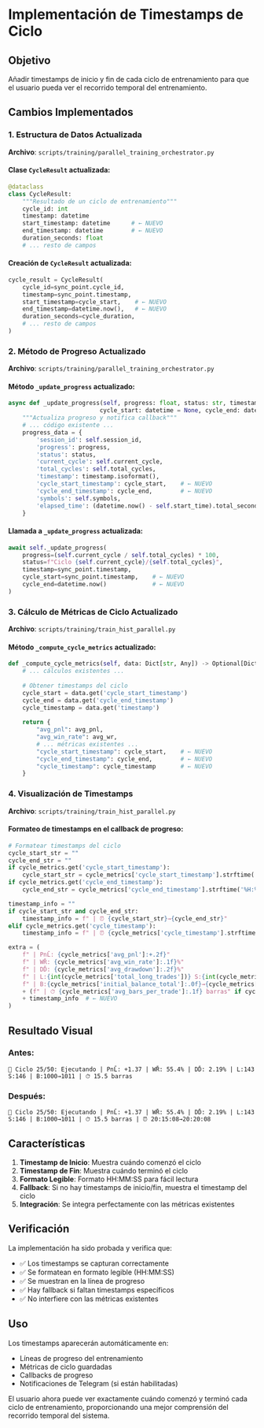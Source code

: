 # Implementación de Timestamps de Ciclo

## Objetivo

Añadir timestamps de inicio y fin de cada ciclo de entrenamiento para que el usuario pueda ver el recorrido temporal del entrenamiento.

## Cambios Implementados

### 1. Estructura de Datos Actualizada

**Archivo**: `scripts/training/parallel_training_orchestrator.py`

#### Clase `CycleResult` actualizada:
```python
@dataclass
class CycleResult:
    """Resultado de un ciclo de entrenamiento"""
    cycle_id: int
    timestamp: datetime
    start_timestamp: datetime      # ← NUEVO
    end_timestamp: datetime        # ← NUEVO
    duration_seconds: float
    # ... resto de campos
```

#### Creación de `CycleResult` actualizada:
```python
cycle_result = CycleResult(
    cycle_id=sync_point.cycle_id,
    timestamp=sync_point.timestamp,
    start_timestamp=cycle_start,    # ← NUEVO
    end_timestamp=datetime.now(),   # ← NUEVO
    duration_seconds=cycle_duration,
    # ... resto de campos
)
```

### 2. Método de Progreso Actualizado

**Archivo**: `scripts/training/parallel_training_orchestrator.py`

#### Método `_update_progress` actualizado:
```python
async def _update_progress(self, progress: float, status: str, timestamp: datetime, 
                          cycle_start: datetime = None, cycle_end: datetime = None):
    """Actualiza progreso y notifica callback"""
    # ... código existente ...
    progress_data = {
        'session_id': self.session_id,
        'progress': progress,
        'status': status,
        'current_cycle': self.current_cycle,
        'total_cycles': self.total_cycles,
        'timestamp': timestamp.isoformat(),
        'cycle_start_timestamp': cycle_start,    # ← NUEVO
        'cycle_end_timestamp': cycle_end,        # ← NUEVO
        'symbols': self.symbols,
        'elapsed_time': (datetime.now() - self.start_time).total_seconds() if self.start_time else 0
    }
```

#### Llamada a `_update_progress` actualizada:
```python
await self._update_progress(
    progress=(self.current_cycle / self.total_cycles) * 100,
    status=f"Ciclo {self.current_cycle}/{self.total_cycles}",
    timestamp=sync_point.timestamp,
    cycle_start=sync_point.timestamp,    # ← NUEVO
    cycle_end=datetime.now()             # ← NUEVO
)
```

### 3. Cálculo de Métricas de Ciclo Actualizado

**Archivo**: `scripts/training/train_hist_parallel.py`

#### Método `_compute_cycle_metrics` actualizado:
```python
def _compute_cycle_metrics(self, data: Dict[str, Any]) -> Optional[Dict[str, Any]]:
    # ... cálculos existentes ...
    
    # Obtener timestamps del ciclo
    cycle_start = data.get('cycle_start_timestamp')
    cycle_end = data.get('cycle_end_timestamp')
    cycle_timestamp = data.get('timestamp')
    
    return {
        "avg_pnl": avg_pnl,
        "avg_win_rate": avg_wr,
        # ... métricas existentes ...
        "cycle_start_timestamp": cycle_start,    # ← NUEVO
        "cycle_end_timestamp": cycle_end,        # ← NUEVO
        "cycle_timestamp": cycle_timestamp       # ← NUEVO
    }
```

### 4. Visualización de Timestamps

**Archivo**: `scripts/training/train_hist_parallel.py`

#### Formateo de timestamps en el callback de progreso:
```python
# Formatear timestamps del ciclo
cycle_start_str = ""
cycle_end_str = ""
if cycle_metrics.get('cycle_start_timestamp'):
    cycle_start_str = cycle_metrics['cycle_start_timestamp'].strftime('%H:%M:%S')
if cycle_metrics.get('cycle_end_timestamp'):
    cycle_end_str = cycle_metrics['cycle_end_timestamp'].strftime('%H:%M:%S')

timestamp_info = ""
if cycle_start_str and cycle_end_str:
    timestamp_info = f" | ⏰ {cycle_start_str}→{cycle_end_str}"
elif cycle_metrics.get('cycle_timestamp'):
    timestamp_info = f" | ⏰ {cycle_metrics['cycle_timestamp'].strftime('%H:%M:%S')}"

extra = (
    f" | PnL̄: {cycle_metrics['avg_pnl']:+.2f}"
    f" | WR̄: {cycle_metrics['avg_win_rate']:.1f}%"
    f" | DD̄: {cycle_metrics['avg_drawdown']:.2f}%"
    f" | L:{int(cycle_metrics['total_long_trades'])} S:{int(cycle_metrics['total_short_trades'])}"
    f" | B:{cycle_metrics['initial_balance_total']:.0f}→{cycle_metrics['final_balance_total']:.0f}"
    + (f" | ⏱̄ {cycle_metrics['avg_bars_per_trade']:.1f} barras" if cycle_metrics.get('avg_bars_per_trade') is not None else "")
    + timestamp_info  # ← NUEVO
)
```

## Resultado Visual

### Antes:
```
🔄 Ciclo 25/50: Ejecutando | PnL̄: +1.37 | WR̄: 55.4% | DD̄: 2.19% | L:143 S:146 | B:1000→1011 | ⏱̄ 15.5 barras
```

### Después:
```
🔄 Ciclo 25/50: Ejecutando | PnL̄: +1.37 | WR̄: 55.4% | DD̄: 2.19% | L:143 S:146 | B:1000→1011 | ⏱̄ 15.5 barras | ⏰ 20:15:08→20:20:08
```

## Características

1. **Timestamp de Inicio**: Muestra cuándo comenzó el ciclo
2. **Timestamp de Fin**: Muestra cuándo terminó el ciclo
3. **Formato Legible**: Formato HH:MM:SS para fácil lectura
4. **Fallback**: Si no hay timestamps de inicio/fin, muestra el timestamp del ciclo
5. **Integración**: Se integra perfectamente con las métricas existentes

## Verificación

La implementación ha sido probada y verifica que:
- ✅ Los timestamps se capturan correctamente
- ✅ Se formatean en formato legible (HH:MM:SS)
- ✅ Se muestran en la línea de progreso
- ✅ Hay fallback si faltan timestamps específicos
- ✅ No interfiere con las métricas existentes

## Uso

Los timestamps aparecerán automáticamente en:
- Líneas de progreso del entrenamiento
- Métricas de ciclo guardadas
- Callbacks de progreso
- Notificaciones de Telegram (si están habilitadas)

El usuario ahora puede ver exactamente cuándo comenzó y terminó cada ciclo de entrenamiento, proporcionando una mejor comprensión del recorrido temporal del sistema.

